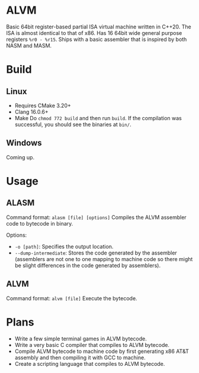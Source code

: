 # ALVM
Basic 64bit register-based partial ISA virtual machine written in C++20.
The ISA is almost identical to that of x86.
Has 16 64bit wide general purpose registers ```%r0 - %r15```.
Ships with a basic assembler that is inspired by both NASM and MASM.

# Build
## Linux
- Requires CMake 3.20+
- Clang 16.0.6+
- Make
Do ```chmod 772 build``` and then run ```build```.
If the compilation was successful, you should see the binaries at ```bin/```.

## Windows
Coming up.

# Usage
## ALASM
Command format: ```alasm [file] [options]```
Compiles the ALVM assembler code to bytecode in binary.

Options:
- ```-o [path]```: Specifies the output location.
- ```--dump-intermediate```: Stores the code generated by the assembler (assemblers are not one to one mapping to machine code so there might be slight differences in the code generated by assemblers).

## ALVM
Command format: ```alvm [file]```
Execute the bytecode.

# Plans
- Write a few simple terminal games in ALVM bytecode.
- Write a very basic C compiler that compiles to ALVM bytecode.
- Compile ALVM bytecode to machine code by first generating x86 AT&T assembly and then compiling it with GCC to machine.
- Create a scripting language that compiles to ALVM bytecode.

